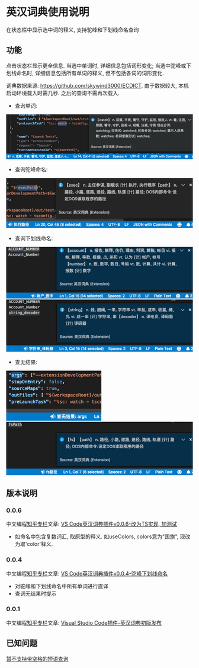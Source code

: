 # 英汉词典使用说明

在状态栏中显示选中词的释义, 支持驼峰和下划线命名查询

## 功能

点击状态栏显示更全信息. 当选中单词时, 详细信息包括词形变化; 当选中驼峰或下划线命名时, 详细信息包括所有单词的释义, 但不包括各词的词形变化.

词典数据来源: https://github.com/skywind3000/ECDICT. 由于数据较大, 本机启动环境载入时需几秒. 之后的查询不需再次载入.

- 查询单词:

![演示](截图/2018-11-09_vscode英汉词典_演示_watch.png)

- 查询驼峰命名:

![驼峰命名](截图/2018-11-09_vscode英汉词典_演示_execPath.png)

- 查询下划线命名:

![大写下划线](截图/2018-11-15_ACCOUNT_NUMBER.png)
![小写下划线](截图/2018-11-15_string_decoder.png)

- 查无结果:

![查无结果](截图/2018-11-09_vscode英汉词典_演示_args_无结果.png)
![部分无结果](截图/2018-11-15_fsPath.png)

## 版本说明

### 0.0.6

中文编程[知乎专栏](https://zhuanlan.zhihu.com/codeInChinese)文章: [VS Code英汉词典插件v0.0.6-改为TS实现, 加测试](https://zhuanlan.zhihu.com/p/51243255)
- 如命名中包含复数词汇, 取原型的释义. 如useColors, colors意为"国旗", 现改为取'color'释义.

### 0.0.4

中文编程[知乎专栏](https://zhuanlan.zhihu.com/codeInChinese)文章: [VS Code英汉词典插件v0.0.4-驼峰下划线命名](https://zhuanlan.zhihu.com/p/49133480)
- 对驼峰和下划线命名中所有单词进行直译
- 查词无结果时提示

### 0.0.1

中文编程[知乎专栏](https://zhuanlan.zhihu.com/codeInChinese)文章: [Visual Studio Code插件-英汉词典初版发布](https://zhuanlan.zhihu.com/p/48791726)

## 已知问题

[暂不支持带空格的短语查询](https://github.com/program-in-chinese/vscode_english_chinese_dictionary/issues/4)
